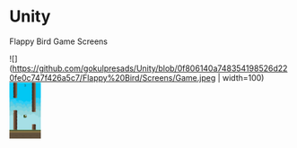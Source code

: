 # Unity

Flappy Bird Game Screens

![](https://github.com/gokulpresads/Unity/blob/0f806140a748354198526d220fe0c747f426a5c7/Flappy%20Bird/Screens/Game.jpeg | width=100)
<img src="https://github.com/gokulpresads/Unity/blob/0f806140a748354198526d220fe0c747f426a5c7/Flappy%20Bird/Screens/Game.jpeg" height="100">
